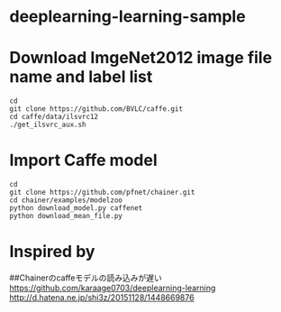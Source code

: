 # deeplearning-learning-sample


# Download ImgeNet2012 image file name and label list

    cd
    git clone https://github.com/BVLC/caffe.git
    cd caffe/data/ilsvrc12
    ./get_ilsvrc_aux.sh 


# Import Caffe model


    cd
    git clone https://github.com/pfnet/chainer.git
    cd chainer/examples/modelzoo
    python download_model.py caffenet
    python download_mean_file.py




# Inspired by

##Chainerのcaffeモデルの読み込みが遅い
<br>
https://github.com/karaage0703/deeplearning-learning
<br>
http://d.hatena.ne.jp/shi3z/20151128/1448669876
<br>

